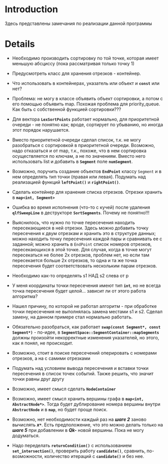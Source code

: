 # Introduction #

Здесь представлены замечания по реализации данной программы

# Details #

  * Необходимо производить сортировку по той точке, которая имеет меньшую абсциссу (пока рассматривая только точку 1)

  * Предусмотреть класс для хранения отрезков - контейнер.

  * Что использовать в контейнерах, указатель или объект и **`const`** или нет?

  * Проблема: не могу в классе объявить объект сортировки, а потом с его помощью объявить map. Похожая проблема для priority\_queue. Как быть с собственной функцией сортировки???

  * Для вектора **`LexSortPoints`** работает нормально, для приоритетной очереди - не понятно как; вроде, сортирует по убыванию, но иногда этот порядок нарушается.

  * Вместо приоритетной очереди сделал список, т.к. не могу разобраться с сортировкой в приоритетной очереди. Возможно, надо отказаться и от map, т.к., похоже, что в нем сортировка осуществляется по ключам, а не по значениям. Вместо него использовать list и добавить в **`Segment`** поле **`numSegment`**.

  * Возможно, поручить создание объектов **`EndPoint`** классу `Segment` и в нем определять тип точки (правая или левая). Подумать над реализацией функций **`leftPoint()`** и **`rightPoint()`**.

  * Сделать контейнер для хранения списка отрезков. Отрезки хранить в **`map<int, Segment>`**

  * Ошибка во время исполнения (что-то с кучей) после удаления **`qlfSweepLine`** в деструкторе **`SortSegments`**. Почему не понятно!!!

  * Выяснилось, что нужно по точке пересечения находить пересекающиеся в ней отрезки. Здесь можно добавить точку пересечения к двум отрезкам и хранить это в структуре данных; можно находить точку пересечения каждой пары и сравнивать ее с заданной; можно хранить в `EndPoint` список номеров отрезков, пересекающихся в этой точке. Для случая, когда в точке могут пересекаться не более 2х отрезков, проблем нет, но если там пересекается больше 2х отрезков, то одна и та же точка пересечения будет соответствовать нескольким парам отрезков.

  * Необходимо как-то определять s1 НАД s2 слева от p

  * У меня координаты точки пересечения имеют тип **`int`**, но не всегда точка пересечения будет целой... зависит ли от этого работа алгоритма?

  * Нашел причину, по которой не работал алгоритм - при обработке точки пересечения не выполнялась замена местами s1 и s2. Сделал замену, на данном примере стал нормально работать.

  * Обязательно разобраться, как работает **`swap(const Segment*, const Segment*)`** - по-идее, в **`SegmentSpace::SegmentContainer::mapSegments`** должны произойти некорректные изменения указателей, но этого, как я понял, не происходит.

  * Возможно, стоит в поиске пересечений оперировать с номерами отрезков, а на с самими отрезками

  * Подумать над условием вывода пересечения и вставки точки пересечения в список точек событий. Также решить, что значит точки равны друг другу

  * Возможно, имеет смысл сделать **`NodeContainer`**

  * Возможно, имеет смысл хранить вершины графа в **`map<int, AbstractNode*>`**. Тогда будет дублирование номера вершины внутри **`AbstractNode`** и в **`map`**, но будет проще поиск.

  * Возможно, нет необходимости каждый раз на _**шаге 2**_ заново вычислять _**x`*`**_. Есть предположение, что это можно делать только на _**шаге 5**_ при добавлении в _**Qk-**_ новой вершины. Пока не могу додуматься.

  * Надо переделать **`returnCondition()`** с использованием **`set_intersection()`**, проверить работу **`candidate()`**, сравнить, по-возможности, количество итераций с **`candidate()`** и без нее.